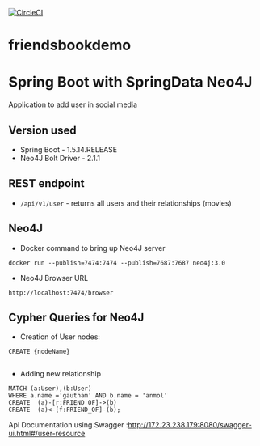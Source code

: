 [![CircleCI](https://circleci.com/gh/anmol2302/friendsbookdemo/tree/master.svg?style=svg)](https://circleci.com/gh/anmol2302/friendsbookdemo/tree/master)
# friendsbookdemo
# Spring Boot with SpringData Neo4J
Application to add user in social media

## Version used
- Spring Boot - 1.5.14.RELEASE
- Neo4J Bolt Driver - 2.1.1

## REST endpoint
- `/api/v1/user` - returns all users and their relationships (movies)

## Neo4J 
- Docker command to bring up Neo4J server
```
docker run --publish=7474:7474 --publish=7687:7687 neo4j:3.0
```
- Neo4J Browser URL
```
http://localhost:7474/browser
```

## Cypher Queries for Neo4J
- Creation of User nodes:
```
CREATE {nodeName}


```
- Adding new relationship

```
MATCH (a:User),(b:User)
WHERE a.name ='gautham' AND b.name = 'anmol'
CREATE  (a)-[r:FRIEND_OF]->(b)
CREATE  (a)<-[f:FRIEND_OF]-(b);
```


Api Documentation using Swagger :http://172.23.238.179:8080/swagger-ui.html#/user-resource
